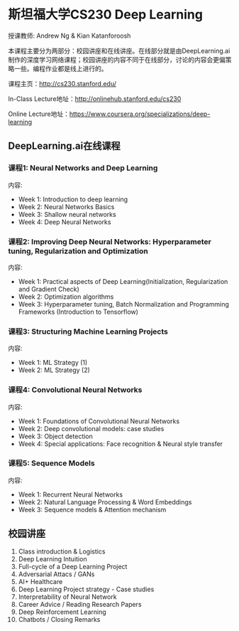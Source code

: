 # 斯坦福大学CS230 Deep Learning

授课教师: Andrew Ng & Kian Katanforoosh

本课程主要分为两部分：校园讲座和在线讲座。在线部分就是由DeepLearning.ai制作的深度学习网络课程；校园讲座的内容不同于在线部分，讨论的内容会更偏策略一些。编程作业都是线上进行的。

课程主页：http://cs230.stanford.edu/

In-Class Lecture地址：http://onlinehub.stanford.edu/cs230

Online Lecture地址：https://www.coursera.org/specializations/deep-learning


## DeepLearning.ai在线课程
### 课程1: Neural Networks and Deep Learning
内容:
- Week 1: Introduction to deep learning
- Week 2: Neural Networks Basics
- Week 3: Shallow neural networks
- Week 4: Deep Neural Networks

### 课程2: Improving Deep Neural Networks: Hyperparameter tuning, Regularization and Optimization
内容:
- Week 1: Practical aspects of Deep Learning(Initialization, Regularization and Gradient Check)
- Week 2: Optimization algorithms
- Week 3: Hyperparameter tuning, Batch Normalization and Programming Frameworks (Introduction to Tensorflow)

### 课程3: Structuring Machine Learning Projects
内容:
- Week 1: ML Strategy (1)
- Week 2: ML Strategy (2)

### 课程4: Convolutional Neural Networks
内容:
- Week 1: Foundations of Convolutional Neural Networks
- Week 2: Deep convolutional models: case studies
- Week 3: Object detection
- Week 4: Special applications: Face recognition & Neural style transfer

### 课程5: Sequence Models
内容:
- Week 1: Recurrent Neural Networks
- Week 2: Natural Language Processing & Word Embeddings
- Week 3: Sequence models & Attention mechanism

## 校园讲座
1. Class introduction & Logistics
2. Deep Learning Intuition
3. Full-cycle of a Deep Learning Project
4. Adversarial Attacs / GANs
5. AI+ Healthcare
6. Deep Learning Project strategy - Case studies
7. Interpretability of Neural Network
8. Career Advice / Reading Research Papers
9. Deep Reinforcement Learning
10. Chatbots / Closing Remarks

